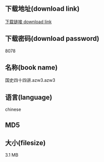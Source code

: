## 下载地址(download link)
[下载链接 download link](https://tutu365.netlify.app/?s=%E5%9B%BD%E5%8F%B2%E5%9B%9B%E5%8D%81%E5%9B%9B%E8%AE%B2.azw3)

## 下载密码(download password)
8078

## 名称(book name)
国史四十四讲.azw3.azw3

## 语言(language)
chinese

## MD5


## 大小(filesize)
3.1 MB
